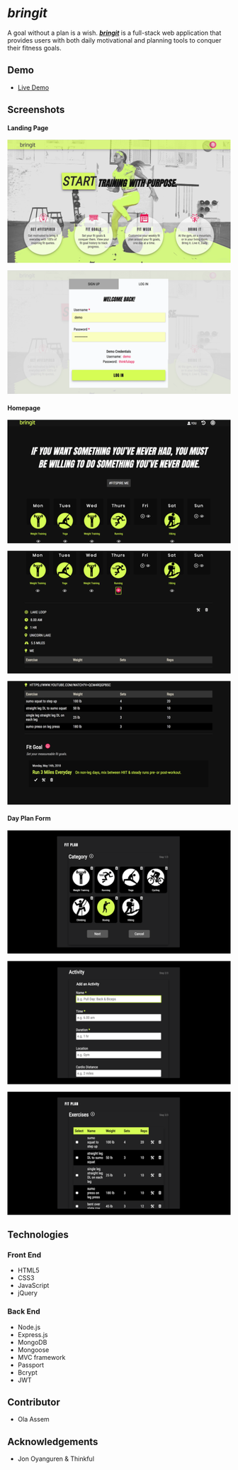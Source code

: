 # _bringit_

A goal without a plan is a wish. **_[bringit](https://blooming-brushlands-53874.herokuapp.com/index.html)_** is a full-stack web application that provides users with both daily motivational and planning tools to conquer their fitness goals.  



## Demo

- [Live Demo](https://blooming-brushlands-53874.herokuapp.com/index.html)



## Screenshots

#### Landing Page

![landing page](screenshots/1landing.png)

![register & login modal](screenshots/2login.png)



#### Homepage

![homepage](screenshots/3home.png)

![fit week dayplan](screenshots/4dayplan.png)

![fitgoal](screenshots/5fitgoal.png)


#### Day Plan Form

![step 1 - categories](screenshots/6dayplanform.png)

![step 1 - activity](screenshots/6dayplanform2.png)

![step 3 - exercises](screenshots/6dayplanform3.png)



## Technologies

### Front End

* HTML5
* CSS3
* JavaScript
* jQuery


### Back End

* Node.js
* Express.js
* MongoDB
* Mongoose
* MVC framework
* Passport
* Bcrypt
* JWT


## Contributor

* Ola Assem


## Acknowledgements

* Jon Oyanguren & Thinkful
